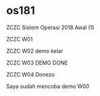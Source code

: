 # os181
ZCZC Sistem Operasi 2018 Awal (1)

ZCZC W01

ZCZC W02 demo kelar

ZCZC W03 DEMO DONE

ZCZC W04 Donezo

Saya sudah mencoba demo W00

